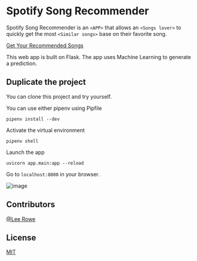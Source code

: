 
# Spotify Song Recommender


Spotify Song Recommender is an `<APP>` that allows an `<Songs lover>` to quickly get the most `<Similar songs>` base on their favorite song.

[Get Your Recommended Songs](https://spotify-song-suggestions.herokuapp.com/)


This web app is built on Flask. The app uses Machine Learning to generate a prediction.

## Duplicate the project
You can clone this project and try yourself.


You can use either pipenv using Pipfile 
```
pipenv install --dev
```

Activate the virtual environment
```
pipenv shell
```

Launch the app
```
uvicorn app.main:app --reload
```

Go to `localhost:8000` in your browser.

![image](https://user-images.githubusercontent.com/7278219/87965040-c18ba300-ca80-11ea-894f-d51a69d52f8a.png)

## Contributors


[@Lee Rowe](https://github.com/leecrowe)

## License
[MIT](https://choosealicense.com/licenses/mit/)
